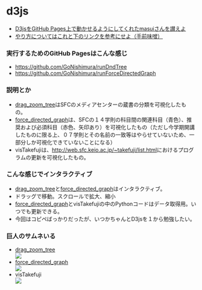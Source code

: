 # d3js
<ul>
  <li><a href="https://github.com/masui/rund3" target="_blank">D3jsをGitHub Pages上で動かせるようにしてくれたmasuiさんを讃えよ</a></li>
  <li><a href="https://scrapbox.io/sfc-vis2018-t16654gn/report1" target="_blank">やり方についてはこれと下のリンクを参考にせよ（手前味噌）</a></li>
</ul>

<h3>実行するためのGitHub Pagesはこんな感じ</h3>
<ul>
  <li><a href="https://github.com/GoNishimura/runDndTree" target="_blank">https://github.com/GoNishimura/runDndTree</a></li>
  <li><a href="https://github.com/GoNishimura/runForceDirectedGraph" target="_blank">https://github.com/GoNishimura/runForceDirectedGraph</a></li>
</ul>


<h3>説明とか</h3>
<ul>
  <li><a href="https://gonishimura.github.io/runDndTree/?p=sfc-vis2018-t16654gn/report1&c=dndTree.js&s=dndTree.css" target="_blank">drag_zoom_tree</a>はSFCのメディアセンターの蔵書の分類を可視化したもの。</li>
  <li><a href="https://gonishimura.github.io/runForceDirectedGraph/?p=sfc-vis2018-t16654gn/report2&c=fdg.js&s=fdg.css" target="_blank">force_directed_graph</a>は、SFCの１４学則の科目間の関連科目（青色）、推奨および必須科目（赤色、矢印あり）を可視化したもの（ただし今学期開講したものに限る上、０７学則とその名前の一致等はやらせていないため、一部分しか可視化できていないことになる）</li>
  <li>visTakefujiは、<a href="http://web.sfc.keio.ac.jp/~takefuji/list.html">http://web.sfc.keio.ac.jp/~takefuji/list.html</a>におけるプログラムの更新を可視化したもの。</li>
</ul>


<h3>こんな感じでインタラクティブ</h3>
<ul>
  <li><a href="https://gonishimura.github.io/runDndTree/?p=sfc-vis2018-t16654gn/report1&c=dndTree.js&s=dndTree.css" target="_blank">drag_zoom_tree</a>と<a href="https://gonishimura.github.io/runForceDirectedGraph/?p=sfc-vis2018-t16654gn/report2&c=fdg.js&s=fdg.css" target="_blank">force_directed_graph</a>はインタラクティブ。</li>
  <li>ドラッグで移動。スクロールで拡大、縮小</li>
  <li><a href="https://gonishimura.github.io/runForceDirectedGraph/?p=sfc-vis2018-t16654gn/report2&c=fdg.js&s=fdg.css" target="_blank">force_directed_graph</a>とvisTakefujiの中のPythonコードはデータ取得用。いつでも更新できる。</li>
  <li>今回はコピペばっかりだったが、いつかちゃんとD3jsを１から勉強したい。</li>
</ul>


<h3>巨人のサムネいる</h3>
<ul>
  <li><a href="https://gonishimura.github.io/runDndTree/?p=sfc-vis2018-t16654gn/report1&c=dndTree.js&s=dndTree.css" target="_blank">drag_zoom_tree</a></li>
  <img src="https://github.com/GoNishimura/images/blob/master/books.png">

  <li><a href="https://gonishimura.github.io/runForceDirectedGraph/?p=sfc-vis2018-t16654gn/report2&c=fdg.js&s=fdg.css" target="_blank">force_directed_graph</a></li>
  <img src="https://github.com/GoNishimura/images/blob/master/courses.png">

  <li>visTakefuji</li>
  <img src="https://github.com/GoNishimura/images/blob/master/take.png">
</ul>
